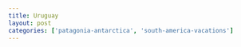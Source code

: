 ```yaml
---
title: Uruguay
layout: post
categories: ['patagonia-antarctica', 'south-america-vacations']
---
```

